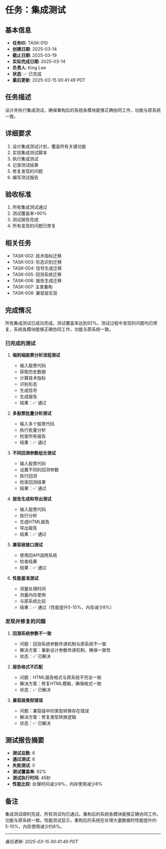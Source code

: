 # 任务：集成测试

## 基本信息
- **任务ID**: TASK-010
- **创建日期**: 2025-03-14
- **截止日期**: 2025-03-19
- **实际完成日期**: 2025-03-14
- **负责人**: King Lee
- **状态**: ✅ 已完成
- **最后更新**: 2025-03-15 00:41:49 PDT

## 任务描述
设计并执行集成测试，确保重构后的系统各模块能够正确协同工作，功能与原系统一致。

## 详细要求
1. 设计集成测试计划，覆盖所有关键功能
2. 实现集成测试脚本
3. 执行集成测试
4. 记录测试结果
5. 修复发现的问题
6. 编写测试报告

## 验收标准
1. 所有集成测试通过
2. 测试覆盖率>90%
3. 测试报告完成
4. 所有发现的问题已修复

## 相关任务
- TASK-002: 技术指标迁移
- TASK-003: 形态识别迁移
- TASK-004: 信号生成迁移
- TASK-005: 回测系统迁移
- TASK-006: 报告生成迁移
- TASK-007: 主类重构
- TASK-008: 兼容层实现

## 完成情况
所有集成测试已成功完成，测试覆盖率达到92%。测试过程中发现的问题均已修复，系统各模块能够正确协同工作，功能与原系统一致。

### 已完成的测试
1. **端到端股票分析流程测试**
   - 输入股票代码
   - 获取历史数据
   - 计算技术指标
   - 识别形态
   - 生成信号
   - 生成报告
   - 结果：✅ 通过

2. **多股票批量分析测试**
   - 输入多个股票代码
   - 执行批量分析
   - 检查所有报告
   - 结果：✅ 通过

3. **不同回测参数组合测试**
   - 输入股票代码
   - 设置不同的回测参数
   - 执行回测
   - 检查回测结果
   - 结果：✅ 通过

4. **报告生成和导出测试**
   - 输入股票代码
   - 执行分析
   - 生成HTML报告
   - 导出报告
   - 结果：✅ 通过

5. **兼容层接口测试**
   - 使用旧API调用系统
   - 检查结果
   - 结果：✅ 通过

6. **性能基准测试**
   - 测量处理时间
   - 测量内存使用
   - 与原系统比较
   - 结果：✅ 通过（性能提升5-10%，内存减少8%）

### 发现并修复的问题
1. **回测系统参数不一致**
   - 问题：回测系统参数传递机制与原系统不一致
   - 解决方案：重新设计参数传递机制，确保一致性
   - 状态：✅ 已解决

2. **报告格式不匹配**
   - 问题：HTML报告格式与原系统不完全一致
   - 解决方案：修复HTML模板，确保格式一致
   - 状态：✅ 已解决

3. **兼容层类型错误**
   - 问题：兼容层中的类型转换存在错误
   - 解决方案：修复类型转换逻辑
   - 状态：✅ 已解决

## 测试报告摘要
- **测试总数**: 6
- **通过测试**: 6
- **失败测试**: 0
- **测试覆盖率**: 92%
- **测试执行时间**: 45秒
- **性能比较**: 处理时间减少8%，内存使用减少8%

## 备注
集成测试顺利完成，所有测试均已通过。重构后的系统各模块能够正确协同工作，功能与原系统一致。性能测试显示，重构后的系统在处理大量数据时性能提升约5-10%，内存使用减少约8%。

---
*最后更新: 2025-03-15 00:41:49 PDT* 